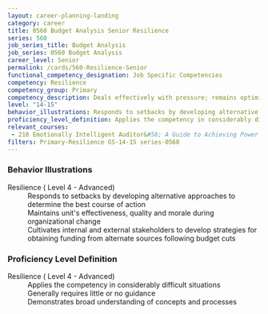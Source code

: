 ```yaml
---
layout: career-planning-landing
category: career
title: 0560 Budget Analysis Senior Resilience
series: 560
job_series_title: Budget Analysis
job_series: 0560 Budget Analysis
career_level: Senior
permalink: /cards/560-Resilience-Senior
functional_competency_designation: Job Specific Competencies
competency: Resilience
competency_group: Primary
competency_description: Deals effectively with pressure; remains optimistic and persistent, even under adversity; recovers quickly from setbacks 
level: "14-15"
behavior_illustrations: Responds to setbacks by developing alternative approaches to determine the best course of action ? Maintains unit's effectiveness, quality and morale during organizational change ? Cultivates internal and external stakeholders to develop strategies for obtaining funding from alternate sources following budget cuts
proficiency_level_definition: Applies the competency in considerably difficult situations ? Generally requires little or no guidance ? Demonstrates broad understanding of concepts and processes
relevant_courses: 
 - 218 Emotionally Intelligent Auditor&#58; A Guide to Achieving Power With People (AUDT8911), Graduate School USA, <a href="https://www.graduateschool.edu/solr-search/content?keys=AUDT8911">https://www.graduateschool.edu/solr-search/content?keys=AUDT8911</a>
filters: Primary-Resilience GS-14-15 series-0560
---
```


<div class="desktop:grid-col-6 margin-y-205">
  <div class="border-top-05 bg-white padding-2 shadow-5 height-full members-hover border-1px border-gray-30 border-top-orange radius-lg">
    <h3>Behavior Illustrations</h3>
    <dl class="text-base"><dt>Resilience ( Level 4 - Advanced)</dt><dd>Responds to setbacks by developing alternative approaches to determine the best course of action </dd><dd> Maintains unit's effectiveness, quality and morale during organizational change </dd><dd> Cultivates internal and external stakeholders to develop strategies for obtaining funding from alternate sources following budget cuts</dd></dl>
  </div>
</div>
<div class="desktop:grid-col-6 margin-y-205">
  <div class="border-top-05 bg-white padding-2 shadow-5 height-full members-hover border-1px border-gray-30 border-top-orange radius-lg">
    <h3>Proficiency Level Definition</h3>
    <dl class="text-base"><dt>Resilience ( Level 4 - Advanced)</dt><dd>Applies the competency in considerably difficult situations </dd><dd> Generally requires little or no guidance </dd><dd> Demonstrates broad understanding of concepts and processes</dd></dl>
  </div>
</div>